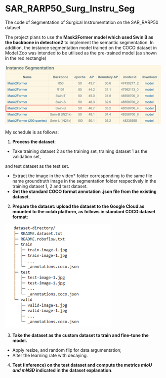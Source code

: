 # SAR_RARP50_Surg_Instru_Seg

The code of Segmentation of Surgical Instrumentation on the SAR_RARP50 dataset.

The project plans to use the **Mask2Former model which used Swin B as the backbone in detectron2** to implement the semantic segmentation. In addition, the instance segmentation model trained on the COCO dataset in Model Zoo was intended to be utilised as the pre-trained model (as shown in the red rectangle)

![1744107841847](image/README/1744107841847.png)

My schedule is as follows:

1. **Process the dataset**:

- Take training dataset 2 as the training set, training dataset 1 as the validation set,

and test dataset as the test set.

- Extract the image in the video* folder corresponding to the same file name groundtruth image in the segmentation folder respectively in the training dataset 1, 2 and test dataset.
- **Get the standard COCO format annotation .json file from the existing dataset**.

2. **Prepare the dataset: upload the dataset to the Google Cloud as mounted to the colab platform, as follows in standard COCO dataset format**:

![1744107859947](image/README/1744107859947.png)

3. **Take the dataset as the custom dataset to train and fine-tune the model.**

- Apply resize, and random flip for data argumentation;
- Alter the learning rate with decaying.

4. **Test (Inference) on the test dataset and compute the metrics ***mIoU and mNSD*** indicated in the dataset explanation**.
